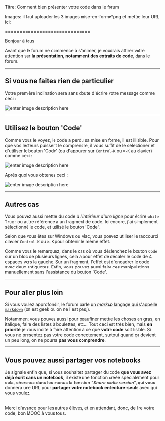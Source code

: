 Titre: Comment bien présenter votre code dans le forum

Images: il faut uploader les 3 images mise-en-forme*png et mettre leur URL ici:

[1]: /media/15362242658974735.png
[2]: /media/15362236062861809.png
[3]: /media/1536224348435858.png

==============================

Bonjour à tous

Avant que le forum ne commence à s'animer, je voudrais attirer votre attention sur **la présentation, notamment des extraits de code**, dans le forum.

*****

## Si vous ne faites rien de particulier

Votre première inclination sera sans doute d'écrire votre message comme ceci :

![enter image description here][1]

*****

## Utilisez le bouton 'Code'

Comme vous le voyez, le code a perdu sa mise en forme, il est illisible.
Pour que vos lecteurs puissent le comprendre, il vous suffit de le sélectioner et d'utiliser le bouton 'Code' (ou d'appuyer sur `Control-K` ou `⌘-K` au clavier) comme ceci :

![enter image description here][2]

Après quoi vous obtenez ceci :

![enter image description here][3]

*****

## Autres cas

Vous pouvez aussi mettre du code *à l'intérieur d'une ligne* pour écrire `while True:` ou autre référence à un fragment de code. Ici encore, j'ai simplement sélectionné le code, et utilisé le bouton 'Code'.

Selon que vous êtes sur Windows ou Mac, vous pouvez utiliser le raccourci clavier `Control-K` ou `⌘-K` pour obtenir le même effet.

Comme vous le remarquez, dans le cas où vous déclenchez le bouton `Code` sur un bloc de plusieurs lignes, cela a pour effet de décaler le code de 4 espaces vers la gauche. Sur un fragment, l'effet est d'encadrer le code avec deux antiquotes. Enfin, vous pouvez aussi faire ces manipulations manuellement sans l'assistance du bouton 'Code'.

***

## Pour aller plus loin
Si vous voulez approfondir, le forum parle [un *markup* langage qui s'appelle `markdown`](https://github.com/adam-p/markdown-here/wiki/Markdown-Cheatsheet) (on est geek ou on ne l'est pas;).

Notamment vous pouvez aussi pour peaufiner mettre les choses en gras, en italique, faire des listes à boulettes, etc...  Tout ceci est très bien, mais **en priorité** je vous incite à faire attention à ce que **votre code** soit lisible. Si vous ne présentez pas votre code correctement, surtout quand ça devient un peu long, on ne pourra **pas vous comprendre**.

***

## Vous pouvez aussi partager vos notebooks

Je signale enfin que, si vous souhaitez partager du code **que vous avez déjà écrit dans un notebook**, il existe une fonction créée spécialement pour cela, cherchez dans les menus la fonction "*Share static version*", qui vous donnera une URL pour **partager votre notebook en lecture-seule** avec qui vous voulez.

<br/>
Merci d'avance pour les autres élèves, et en attendant, donc, de lire votre code, bon MOOC à vous tous.
